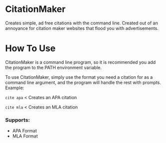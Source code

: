 # CitationMaker
Creates simple, ad free citations with the command line. Created out of an annoyance for citation maker websites that flood you with advertisements. 

# How To Use
CitationMaker is a command line program, so it is recommended you add the program to the PATH environment variable.

To use CitationMaker, simply use the format you need a citation for as a command line argument, and the program will handle the rest with prompts. Example:

`cite apa` < Creates an APA citation

`cite mla` < Creates an MLA citation

### Supports:
- APA Format
- MLA Format
